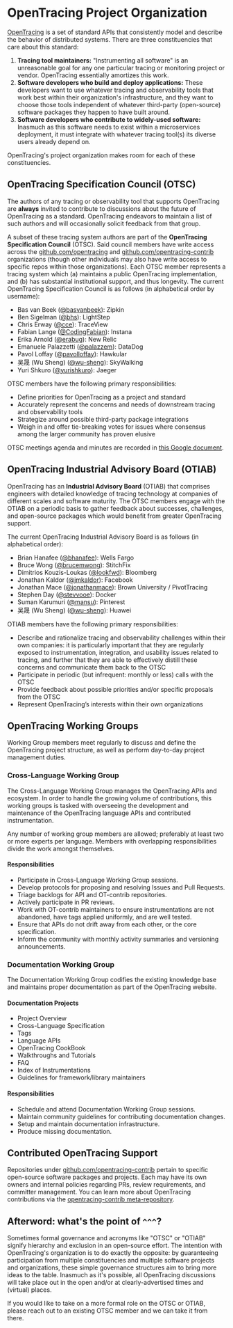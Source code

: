 # OpenTracing Project Organization

[OpenTracing](http://opentracing.io) is a set of standard APIs that consistently model and describe the behavior of distributed systems. There are three constituencies that care about this standard:

1. **Tracing tool maintainers:** "Instrumenting all software" is an unreasonable goal for any one particular tracing or monitoring project or vendor. OpenTracing essentially amortizes this work.
2. **Software developers who build and deploy applications:** These developers want to use whatever tracing and observability tools that work best within their organization's infrastructure, and they want to choose those tools independent of whatever third-party (open-source) software packages they happen to have built around.
3. **Software developers who contribute to widely-used software:** Inasmuch as this software needs to exist within a microservices deployment, it must integrate with whatever tracing tool(s) its diverse users already depend on.

OpenTracing's project organization makes room for each of these constituencies.

## OpenTracing Specification Council (OTSC)

The authors of any tracing or observability tool that supports OpenTracing are **always** invited to contribute to discussions about the future of OpenTracing as a standard. OpenTracing endeavors to maintain a list of such authors and will occasionally solicit feedback from that group.

A subset of these tracing system authors are part of the **OpenTracing Specification Council** (OTSC). Said council members have write access across the [github.com/opentracing](https://github.com/opentracing) and [github.com/opentracing-contrib](https://github.com/opentracing-contrib) organizations (though other individuals may also have write access to specific repos within those organizations). Each OTSC member represents a tracing system which (a) maintains a public OpenTracing implementation, and (b) has substantial institutional support, and thus longevity. The current OpenTracing Specification Council is as follows (in alphabetical order by username):

- Bas van Beek ([@basvanbeek](https://github.com/basvanbeek)): Zipkin
- Ben Sigelman ([@bhs](https://github.com/bensigelman)): LightStep
- Chris Erway ([@cce](https://github.com/cce)): TraceView
- Fabian Lange ([@CodingFabian](https://github.com/CodingFabian)): Instana
- Erika Arnold ([@erabug](https://github.com/erabug)): New Relic
- Emanuele Palazzetti ([@palazzem](https://github.com/palazzem)): DataDog
- Pavol Loffay ([@pavolloffay](https://github.com/pavolloffay)): Hawkular
- 吴晟 (Wu Sheng) ([@wu-sheng](https://github.com/wu-sheng)): SkyWalking
- Yuri Shkuro ([@yurishkuro](https://github.com/yurishkuro)): Jaeger

OTSC members have the following primary responsibilities:

- Define priorities for OpenTracing as a project and standard
- Accurately represent the concerns and needs of downstream tracing and observability tools
- Strategize around possible third-party package integrations
- Weigh in and offer tie-breaking votes for issues where consensus among the larger community has proven elusive

OTSC meetings agenda and minutes are recorded in [this Google document](https://docs.google.com/document/d/1Pc86BVWVGnldsdAtwDQLfMWEpO4ni4IHm0xaNQvnScI/).

## OpenTracing Industrial Advisory Board (OTIAB)

OpenTracing has an **Industrial Advisory Board** (OTIAB) that comprises engineers with detailed knowledge of tracing technology at companies of different scales and software maturity. The OTSC members engage with the OTIAB on a periodic basis to gather feedback about successes, challenges, and open-source packages which would benefit from greater OpenTracing support.

The current OpenTracing Industrial Advisory Board is as follows (in alphabetical order):

- Brian Hanafee ([@bhanafee](https://github.com/bhanafee)): Wells Fargo
- Bruce Wong ([@brucemwong](https://github.com/brucemwong)): StitchFix
- Dimitrios Kouzis-Loukas ([@lookfwd](https://github.com/lookfwd)): Bloomberg
- Jonathan Kaldor ([@jmkaldor](https://github.com/jmkaldor)): Facebook
- Jonathan Mace ([@jonathanmace](https://github.com/jonathanmace)): Brown University / PivotTracing
- Stephen Day ([@stevvooe](https://github.com/stevvooe)): Docker
- Suman Karumuri ([@mansu](https://github.com/mansu)): Pinterest
- 吴晟 (Wu Sheng) ([@wu-sheng](https://github.com/wu-sheng)): Huawei

OTIAB members have the following primary responsibilities:

- Describe and rationalize tracing and observability challenges within their own companies: it is particularly important that they are regularly exposed to instrumentation, integration, and usability issues related to tracing, and further that they are able to effectively distill these concerns and communicate them back to the OTSC
- Participate in periodic (but infrequent: monthly or less) calls with the OTSC
- Provide feedback about possible priorities and/or specific proposals from the OTSC
- Represent OpenTracing’s interests within their own organizations

## OpenTracing Working Groups

Working Group members meet regularly to discuss and define the OpenTracing project structure, as well as perform day-to-day project management duties.

### Cross-Language Working Group

The Cross-Language Working Group manages the OpenTracing APIs and ecosystem. In order to handle the growing volume of contributions, this working groups is tasked with overseeing the development and maintenance of the OpenTracing language APIs and contributed instrumentation. 

Any number of working group members are allowed; preferably at least two or more experts per language. Members with overlapping responsibilities divide the work amongst themselves.

#### Responsibilities
- Participate in Cross-Language Working Group sessions.
- Develop protocols for proposing and resolving Issues and Pull Requests.
- Triage backlogs for API and OT-contrib repositories.
- Actively participate in PR reviews.
- Work with OT-contrib maintainers to ensure instrumentations are not abandoned, have tags applied uniformly, and are well tested.
- Ensure that APIs do not drift away from each other, or the core specification.
- Inform the community with monthly activity summaries and versioning announcements.

### Documentation Working Group

The Documentation Working Group codifies the existing knowledge base and maintains proper documentation as part of the OpenTracing website.

#### Documentation Projects
- Project Overview
- Cross-Language Specification
- Tags
- Language APIs
- OpenTracing CookBook
- Walkthroughs and Tutorials
- FAQ
- Index of Instrumentations
- Guidelines for framework/library maintainers

#### Responsibilities
- Schedule and attend Documentation Working Group sessions.
- Maintain community guidelines for contributing documentation changes.
- Setup and maintain documentation infrastructure.
- Produce missing documentation.

## Contributed OpenTracing Support

Repositories under [github.com/opentracing-contrib](https://github.com/opentracing-contrib) pertain to specific open-source software packages and projects. Each may have its own owners and internal policies regarding PRs, review requirements, and committer management. You can learn more about OpenTracing contributions via the [opentracing-contrib meta-repository](https://github.com/opentracing-contrib/meta).

## Afterword: what's the point of `^^^`?

Sometimes formal governance and acronyms like "OTSC" or "OTIAB" signify hierarchy and exclusion in an open-source effort. The intention with OpenTracing's organization is to do exactly the opposite: by guaranteeing participation from multiple constituencies and multiple software projects and organizations, these simple governance structures aim to bring more ideas to the table. Inasmuch as it's possible, all OpenTracing discussions will take place out in the open and/or at clearly-advertised times and (virtual) places.

If you would like to take on a more formal role on the OTSC or OTIAB, please reach out to an existing OTSC member and we can take it from there.

